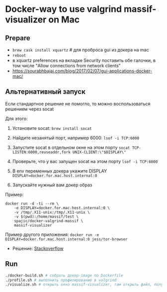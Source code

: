 # Docker-way to use valgrind massif-visualizer on Mac

## Prepare
- `brew cask install xquartz` # для проброса gui из докера на mac
- `reboot`
- в xquartz preferences на вкладке Security поставить обе галочки, в том числе "Allow connections from network clients"
- https://sourabhbajaj.com/blog/2017/02/07/gui-applications-docker-mac/


## Альтернативный запуск
Если стандартное решение не помогло, то можно воспользоваться решением через socat

Для этого:

1. Установите socat:
`brew install socat`

2. Найдите незанятый порт, например 6000:
`lsof -i TCP:6000`

3. Запустите socat в отдельном окне на этом порту
`socat TCP-LISTEN:6000,reuseaddr,fork UNIX-CLIENT:\"$DISPLAY\"`

4. Проверьте, что у вас запущен socat на этом порту
`lsof -i TCP:6000`

5. В env переменных докера укажите DISPLAY
`DISPLAY=docker.for.mac.host.internal:0`

6. Запускайте нужный вам докер образ

Пример:
```
docker run -d -ti --rm \
    -e DISPLAY=docker.for.mac.host.internal:0 \
    -v /tmp/.X11-unix:/tmp/.X11-unix \
    -v $(pwd):/home/massif/test \
    spajic/docker-valgrind-massif \
    massif-visualizer
```

Пример другого приложения:
`docker run -e DISPLAY=docker.for.mac.host.internal:0 jess/tor-browser`

- Решение: [Stackoverflow](https://stackoverflow.com/a/53548183)

## Run

```bash
./docker-build.sh # собрать докер-image по Dockerfile
./profile.sh # выполнить профилирование в valgrind
./visualize.sh # открыть окно massif-visualizer, там открыть файл, полученный на шаге profile (massif.out.1)
```
